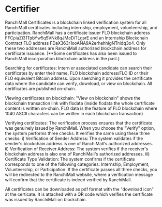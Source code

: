 # Certifier
 
RanchiMall Certificates is a blockchain linked verification system for all RanchiMall certificates including internship, employment, volunteership, and participation. RanchiMall has a certificate issuer FLO blockchain address FFCpiaZi31TpbYw5q5VNk8qJMeDiTLgsrE and an Internship Blockchain Contract FLO address FDaX363r1ooANA9A2erhehhigNTnidq3o4. Only these two addresses are RanchiMall authorized blockchain address for certificate issuance.
(**Some certificates has also been issued to RanchiMall incorporation blockchain address in the past.)

Searching for certificates:
Intern or associated candidate can search their certificates by enter their name, FLO blockchain address/FLO ID or their FLO equivalent Bitcoin address.
Upon saerching it provides the certificate data where the candidate can verify, download, or view on blockchain. All certificates are published on-chain.

Viewing certificates on blockchain:
"View on blockchain" shows the blockchain transaction link with flodata
(inside flodata the whole certificate content is written on-chain. FLO data is the feature of FLO blockchain where 1040 ASCII characters can be written in each blockchain transaction)

Verifying certificates:
The verification process ensures that the certificate was genuinely issued by RanchiMall. When you choose the "Verify" option, the system performs three checks:
It verifies the same using these three checks:
i) Verification of Sender Address: The system validates if the sender's blockchain address is one of RanchiMall's authorized addresses.
ii) Verification of Receiver Address: The system verifies if the receiver's blockchain address is also one of RanchiMall's authorized addresses.
iii) Certificate Type Validation: The system confirms if the certificate corresponds to one of the following categories: Internship, Employment, Volunteership, or Participation.
If the certificate passes all three checks, you will be redirected to the RanchiMall website, where a verification message will confirm that the certificate is indeed verified by RanchiMall.


All certificates can be downloaded as pdf format with the "download icon" at the certicate. It is attached with a QR code which verifies the certificate was issued by RanchiMall on blockchain.
